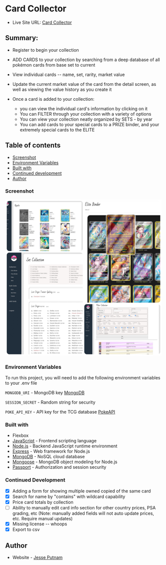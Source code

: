 # Card Collector

- Live Site URL: [Card Collector](https://card-collector.onrender.com)

## Summary:

- Register to begin your collection
- ADD CARDS to your collection by searching from a deep database of all pokémon cards from base set to current
- View individual cards -- name, set, rarity, market value
- Update the current market value of the card from the detail screen, as well as viewing the value history as you create it

- Once a card is added to your collection:
  - you can view the individual card's information by clicking on it
  - You can FILTER through your collection with a variety of options
  - You can view your collection neatly organized by SETS - by year
  - You can add cards to your special cards to a PRIZE binder, and your extremely special cards to the ELITE

## Table of contents

- [Screenshot](#screenshot)
- [Environment Variables](#environment-variables)
- [Built with](#built-with)
- [Continued development](#continued-development)
- [Author](#author)

### Screenshot

![](./collage.jpg)

### Environment Variables

To run this project, you will need to add the following environment variables to your .env file

`MONGODB_URI` - MongoDB key [MongoDB](https://www.mongodb.com/)

`SESSION_SECRET` - Random string for security

`POKE_API_KEY` - API key for the TCG database [PokeAPI](https://pokemontcg.io/)

### Built with

- Flexbox
- [JavaScript](https://www.javascript.com/) - Frontend scripting language
- [Node.js](https://nodejs.dev/en/) - Backend JavaScript runtime environment
- [Express](https://expressjs.com/) - Web framework for Node.js
- [MongoDB](https://www.mongodb.com/) - NoSQL cloud database
- [Mongoose](https://mongoosejs.com/) - MongoDB object modeling for Node.js
- [Passport](https://www.passportjs.org/) - Authorization and session security

### Continued Development

- [x] Adding a form for showing multiple owned copied of the same card
- [x] Search for name by "contains" with wildcard capability
- [x] Price card totals by collection
- [ ] Ability to manually edit card info section for other country prices, PSA grading, etc (Note: manually added fields will not auto update prices, etc. Require manual updates)
- [x] Missing license -- whoops
- [x] Export to csv

## Author

- Website - [Jesse Putnam](https://jessejputnam.com)
